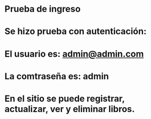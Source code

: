 # Prueba de ingreso
# Se hizo prueba con autenticación:
# El usuario es: admin@admin.com
# La comtraseña es: admin
# En el sitio se puede registrar, actualizar, ver y eliminar libros. 
